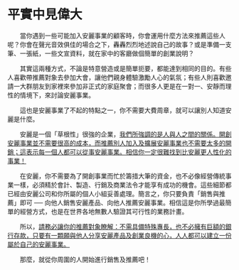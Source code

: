 # 平實中見偉大

&emsp;&emsp;當你遇到一些可能加入安麗事業的顧客時，你會運用什麼方法來推薦這些人呢？你會在聲光音效俱佳的場合之下，轟轟烈烈地述說自己的故事？或是準備一支筆、一張紙，一些文宣資料，就在家中的客廳做個簡單的創業說明？

&emsp;&emsp;其實這兩種方式，不論是特意營造或是簡單扼要，都能達到相同的目的。有些人喜歡帶推薦對象去參加大會，讓他們親身體驗激勵人心的氣氛；有些人則喜歡邀請一大群朋友到家裡來參加非正式的家庭聚會；而很多人更是在一對一、安靜而理性的情境下，來討論安麗事業。

&emsp;&emsp;這也是安麗事業了不起的特點之一，你不需要大費周章，就可以讓別人知道安麗是什麼。

&emsp;&emsp;安麗是一個「草根性」很強的企業，[我們所強調的是人與人之間的關係。開創安麗事業並不需要很高的成本，而推薦別人加入及擴展安麗事業也不需要太多的開銷；這表示每一個人都可以從事安麗事業。相信你一定很難找到比安麗更人性化的事業！]()

&emsp;&emsp;在安麗，你不需要為了開創事業而忙於籌措大筆的資金，也不必像經營傳統事業一樣，必須精於會計、製造、行銷及商業法令才能享有成功的機會。這些細節都已經由安麗公司和你所屬的個人小組妥善處理。簡言之，你只要負責「銷售與推薦」即可 ── 向他人銷售安麗產品、向他人推薦安麗事業。相信這是你所學過最簡單的經營方式，也是在世界各地無數人驗證其可行性的業務計畫。

&emsp;&emsp;所以，[請務必讓你的推薦對象瞭解：不需具備特殊專長，也不必擁有巨額的銀行存款，只要有一顆願與他人分享安麗產品及創業良機的心，人人都可以建立一份屬於自己的安麗事業。]()

&emsp;&emsp;那麼，就從你周圍的人開始進行銷售及推薦吧！
